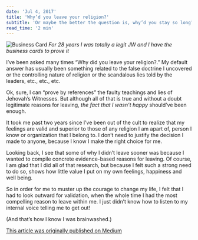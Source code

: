 ```yaml
---
date: 'Jul 4, 2017'
title: 'Why’d you leave your religion?'
subtitle: 'Or maybe the better the question is, why’d you stay so long?'
read_time: '2 min'
---
```


![Business Card](/business-card.png)
_For 28 years I was totally a legit JW and I have the business cards to prove it_

I’ve been asked many times “Why did you leave your religion?.” My default answer has usually been something related to the false doctrine I uncovered or the controlling nature of religion or the scandalous lies told by the leaders, etc., etc., etc.

Ok, sure, I can “prove by references” the faulty teachings and lies of Jehovah’s Witnesses. But although all of that is true and without a doubt legitimate reasons for leaving, _the fact that I wasn’t happy_ should’ve been enough.

It took me past two years since I’ve been out of the cult to realize that my feelings are valid and superior to those of any religion I am apart of, person I know or organization that I belong to. I don’t need to justify the decision I made to anyone, because I know I make the right choice for me.

Looking back, I see that some of why I didn’t leave sooner was because I wanted to compile concrete evidence-based reasons for leaving. Of course, I am glad that I did all of that research, but because I felt such a strong need to do so, shows how little value I put on my own feelings, happiness and well being.

So in order for me to muster up the courage to change my life, I felt that I had to look outward for validation, when the whole time I had the most compelling reason to leave within me. I just didn’t know how to listen to my internal voice telling me to get out!

(And that’s how I know I was brainwashed.)

[This article was originally published on Medium](https://medium.com/@christylaguardia/whyd-you-leave-the-cult-1d8a654f0755)
